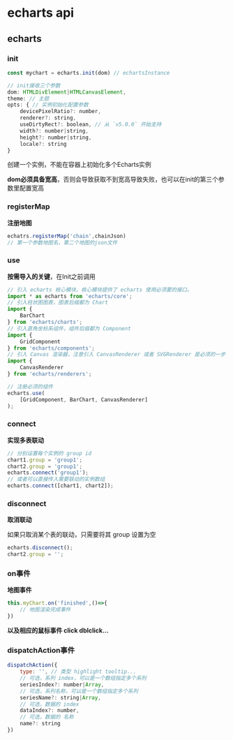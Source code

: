 # echarts api

## echarts 

### init

```javascript
const mychart = echarts.init(dom) // echartsInstance

// init接收三个参数
dom: HTMLDivElement|HTMLCanvasElement,
theme: // 主题
opts: { // 实例初始化配置参数
    devicePixelRatio?: number,
    renderer?: string,
    useDirtyRect?: boolean, // 从 `v5.0.0` 开始支持
    width?: number|string,
    height?: number|string,
    locale?: string
}
```

创建一个实例，不能在容器上初始化多个Echarts实例

**dom必须具备宽高**，否则会导致获取不到宽高导致失败，也可以在init的第三个参数里配置宽高

### registerMap

**注册地图**

```javascript
echatrs.registerMap('chain',chainJson)
// 第一个参数地图名，第二个地图的json文件
```

### use

**按需导入的关键**，在Init之前调用

```javascript
// 引入 echarts 核心模块，核心模块提供了 echarts 使用必须要的接口。
import * as echarts from 'echarts/core';
// 引入柱状图图表，图表后缀都为 Chart
import {
    BarChart
} from 'echarts/charts';
// 引入直角坐标系组件，组件后缀都为 Component
import {
    GridComponent
} from 'echarts/components';
// 引入 Canvas 渲染器，注意引入 CanvasRenderer 或者 SVGRenderer 是必须的一步
import {
    CanvasRenderer
} from 'echarts/renderers';

// 注册必须的组件
echarts.use(
    [GridComponent, BarChart, CanvasRenderer]
);
```

### connect

**实现多表联动**

```javascript
// 分别设置每个实例的 group id
chart1.group = 'group1';
chart2.group = 'group1';
echarts.connect('group1');
// 或者可以直接传入需要联动的实例数组
echarts.connect([chart1, chart2]);
```

### disconnect

**取消联动**

如果只取消某个表的联动，只需要将其 group 设置为空

```javascript
echarts.disconnect();
chart2.group = '';
```

### on事件

**地图事件**

```javascript
this.myChart.on('finished',()=>{
	// 地图渲染完成事件
})
```

**以及相应的鼠标事件 click dblclick...**

### dispatchAction事件

```javascript
dispatchAction({
    type: '', // 类型 highlight tooltip...
    // 可选，系列 index，可以是一个数组指定多个系列
    seriesIndex?: number|Array,
    // 可选，系列名称，可以是一个数组指定多个系列
    seriesName?: string|Array,
    // 可选，数据的 index
    dataIndex?: number,
    // 可选，数据的 名称
    name?: string
})
```

